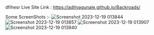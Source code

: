 dfihesr
Live Site Link : https://adityagunale.github.io/Backroads/

Some ScreenShots :-
![Screenshot 2023-12-19 013844](https://github.com/adityagunale/Backroads/assets/121552299/e0f6d2ab-71b5-4349-8528-15b5bd114434)
![Screenshot 2023-12-19 013857](https://github.com/adityagunale/Backroads/assets/121552299/618c87b0-ed3d-4f15-a248-c4e6474439f0)
![Screenshot 2023-12-19 013907](https://github.com/adityagunale/Backroads/assets/121552299/621dc1de-101b-4046-bdde-923a952e65f2)
![Screenshot 2023-12-19 013940](https://github.com/adityagunale/Backroads/assets/121552299/f65dd2a5-6f7d-4caa-b9d3-4da080cee1b5)
